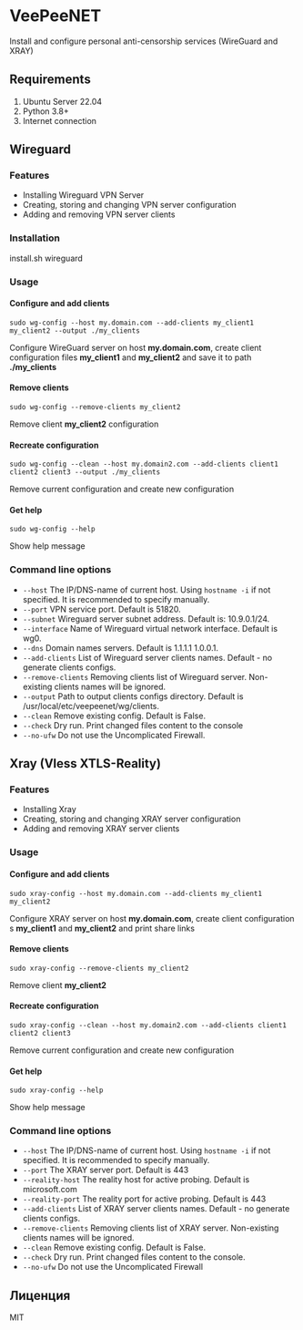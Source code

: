 # VeePeeNET

Install and configure personal anti-censorship services (WireGuard and XRAY)

## Requirements

1. Ubuntu Server 22.04
2. Python 3.8+
3. Internet connection

## Wireguard

### Features

- Installing Wireguard VPN Server
- Creating, storing and changing VPN server configuration
- Adding and removing VPN server clients

### Installation
install.sh wireguard

### Usage

#### Configure and add clients

```commandline
sudo wg-config --host my.domain.com --add-clients my_client1 my_client2 --output ./my_clients
```
Configure WireGuard server on host **my.domain.com**, create  client configuration files 
**my_client1** and **my_client2** and save it to path **./my_clients**

#### Remove clients

```commandline
sudo wg-config --remove-clients my_client2
```
Remove client **my_client2** configuration

#### Recreate configuration

```commandline
sudo wg-config --clean --host my.domain2.com --add-clients client1 client2 client3 --output ./my_clients
```
Remove current configuration and create new configuration

#### Get help

```commandline
sudo wg-config --help
```
Show help message

### Command line options

- ```--host``` The IP/DNS-name of current host. Using ```hostname -i``` if not specified.
It is recommended to specify manually.
- ```--port``` VPN service port. Default is 51820.
- ```--subnet``` Wireguard server subnet address. Default is: 10.9.0.1/24.
- ```--interface``` Name of Wireguard virtual network interface. Default is wg0.
- ```--dns``` Domain names servers. Default is 1.1.1.1 1.0.0.1.
- ```--add-clients``` List of Wireguard server clients names. Default - no generate clients configs.
- ```--remove-clients``` Removing clients list of Wireguard server. Non-existing clients names will be ignored.
- ```--output``` Path to output clients configs directory. Default is /usr/local/etc/veepeenet/wg/clients.
- ```--clean``` Remove existing config. Default is False.
- ```--check``` Dry run. Print changed files content to the console
- ```--no-ufw``` Do not use the Uncomplicated Firewall.

## Xray (Vless XTLS-Reality)

### Features

- Installing Xray
- Creating, storing and changing  XRAY server configuration
- Adding and removing XRAY server clients

### Usage

#### Configure and add clients

```commandline
sudo xray-config --host my.domain.com --add-clients my_client1 my_client2
```

Configure XRAY server on host **my.domain.com**, create client configuration s
**my_client1** and **my_client2** and print share links

#### Remove clients

```commandline
sudo xray-config --remove-clients my_client2
```
Remove client **my_client2**

#### Recreate configuration

```commandline
sudo xray-config --clean --host my.domain2.com --add-clients client1 client2 client3 
```
Remove current configuration and create new configuration

#### Get help

```commandline
sudo xray-config --help
```
Show help message

### Command line options

- ```--host``` The IP/DNS-name of current host. Using ```hostname -i``` if not specified.
It is recommended to specify manually.
- ```--port``` The XRAY server port. Default is 443
- ```--reality-host``` The reality host for active probing. Default is microsoft.com
- ```--reality-port``` The reality port for active probing. Default is 443
- ```--add-clients``` List of XRAY server clients names. Default - no generate clients configs.
- ```--remove-clients``` Removing clients list of XRAY server. Non-existing clients names will be ignored.
- ```--clean``` Remove existing config. Default is False.
- ```--check``` Dry run. Print changed files content to the console.
- ```--no-ufw``` Do not use the Uncomplicated Firewall

## Лиценция
MIT
